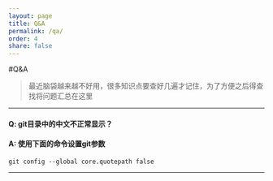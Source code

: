 ```yaml
---
layout: page
title: Q&A
permalink: /qa/
order: 4
share: false
---
```


#Q&A

> 最近脑袋越来越不好用，很多知识点要查好几遍才记住，为了方便之后得查找将问题汇总在这里

---

#### Q: git目录中的中文不正常显示？

#### A: 使用下面的命令设置git参数

	git config --global core.quotepath false 
		
---
